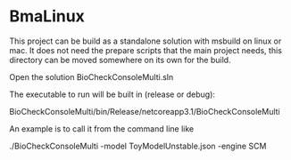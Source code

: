 # BmaLinux

This project can be build as a standalone solution with msbuild on linux or mac.
It does not need the prepare scripts that the main project needs, this directory can be moved somewhere on its own for the build.

Open the solution BioCheckConsoleMulti.sln
 
The executable to run will be built in (release or debug):

BioCheckConsoleMulti/bin/Release/netcoreapp3.1/BioCheckConsoleMulti

An example is to call it from the command line like

./BioCheckConsoleMulti -model ToyModelUnstable.json -engine SCM


